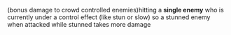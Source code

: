 (bonus damage to crowd controlled enemies)hitting a **single enemy** who is currently under a control effect (like stun or slow) so a stunned enemy when attacked while stunned takes more damage
